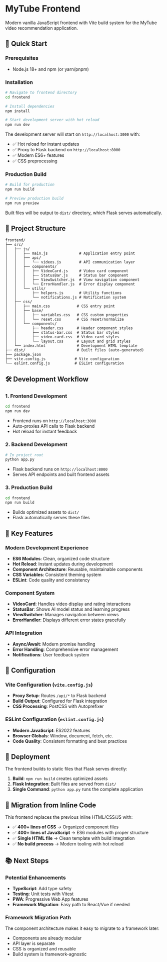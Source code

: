 # MyTube Frontend

Modern vanilla JavaScript frontend with Vite build system for the MyTube video recommendation application.

## 🚀 Quick Start

### Prerequisites
- Node.js 18+ and npm (or yarn/pnpm)

### Installation

```bash
# Navigate to frontend directory
cd frontend

# Install dependencies
npm install

# Start development server with hot reload
npm run dev
```

The development server will start on `http://localhost:3000` with:
- ✅ Hot reload for instant updates
- ✅ Proxy to Flask backend on `http://localhost:8000`
- ✅ Modern ES6+ features
- ✅ CSS preprocessing

### Production Build

```bash
# Build for production
npm run build

# Preview production build
npm run preview
```

Built files will be output to `dist/` directory, which Flask serves automatically.

## 📁 Project Structure

```
frontend/
├── src/
│   ├── js/
│   │   ├── main.js              # Application entry point
│   │   ├── api/
│   │   │   └── videos.js        # API communication layer
│   │   ├── components/
│   │   │   ├── VideoCard.js     # Video card component
│   │   │   ├── StatusBar.js     # Status bar component
│   │   │   ├── ViewSwitcher.js  # View navigation component
│   │   │   └── ErrorHandler.js  # Error display component
│   │   └── utils/
│   │       ├── helpers.js       # Utility functions
│   │       └── notifications.js # Notification system
│   ├── css/
│   │   ├── main.css            # CSS entry point
│   │   ├── base/
│   │   │   ├── variables.css   # CSS custom properties
│   │   │   └── reset.css       # CSS reset/normalize
│   │   └── components/
│   │       ├── header.css      # Header component styles
│   │       ├── status-bar.css  # Status bar styles
│   │       ├── video-card.css  # Video card styles
│   │       └── layout.css      # Layout and grid styles
│   └── index.html              # Development HTML template
├── dist/                       # Built files (auto-generated)
├── package.json
├── vite.config.js             # Vite configuration
└── eslint.config.js           # ESLint configuration
```

## 🛠️ Development Workflow

### 1. Frontend Development
```bash
cd frontend
npm run dev
```
- Frontend runs on `http://localhost:3000`
- Auto-proxies API calls to Flask backend
- Hot reload for instant feedback

### 2. Backend Development
```bash
# In project root
python app.py
```
- Flask backend runs on `http://localhost:8000`
- Serves API endpoints and built frontend assets

### 3. Production Build
```bash
cd frontend
npm run build
```
- Builds optimized assets to `dist/`
- Flask automatically serves these files

## 🎯 Key Features

### Modern Development Experience
- **ES6 Modules**: Clean, organized code structure
- **Hot Reload**: Instant updates during development
- **Component Architecture**: Reusable, maintainable components
- **CSS Variables**: Consistent theming system
- **ESLint**: Code quality and consistency

### Component System
- **VideoCard**: Handles video display and rating interactions
- **StatusBar**: Shows AI model status and learning progress
- **ViewSwitcher**: Manages navigation between views
- **ErrorHandler**: Displays different error states gracefully

### API Integration
- **Async/Await**: Modern promise handling
- **Error Handling**: Comprehensive error management
- **Notifications**: User feedback system

## 🔧 Configuration

### Vite Configuration (`vite.config.js`)
- **Proxy Setup**: Routes `/api/*` to Flask backend
- **Build Output**: Configured for Flask integration
- **CSS Processing**: PostCSS with Autoprefixer

### ESLint Configuration (`eslint.config.js`)
- **Modern JavaScript**: ES2022 features
- **Browser Globals**: Window, document, fetch, etc.
- **Code Quality**: Consistent formatting and best practices

## 🚀 Deployment

The frontend builds to static files that Flask serves directly:

1. **Build**: `npm run build` creates optimized assets
2. **Flask Integration**: Built files are served from `dist/`
3. **Single Command**: `python app.py` runs the complete application

## 🔄 Migration from Inline Code

This frontend replaces the previous inline HTML/CSS/JS with:
- ✅ **400+ lines of CSS** → Organized component files
- ✅ **400+ lines of JavaScript** → ES6 modules with proper structure
- ✅ **Single HTML file** → Clean template with build integration
- ✅ **No build process** → Modern tooling with hot reload

## 📚 Next Steps

### Potential Enhancements
- **TypeScript**: Add type safety
- **Testing**: Unit tests with Vitest
- **PWA**: Progressive Web App features
- **Framework Migration**: Easy path to React/Vue if needed

### Framework Migration Path
The component architecture makes it easy to migrate to a framework later:
- Components are already modular
- API layer is separate
- CSS is organized and reusable
- Build system is framework-agnostic
